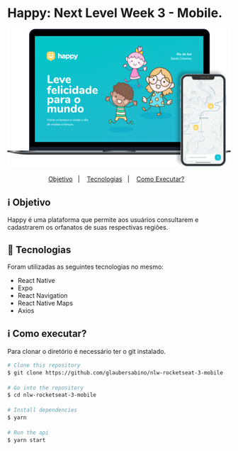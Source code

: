 # Happy: Next Level Week 3 - Mobile.

![Screenshot](assets/screenshot.png)

<p align="center">
  <a href="#rocket-objective">Objetivo</a>&nbsp;&nbsp;&nbsp;|&nbsp;&nbsp;&nbsp;
  <a href="#rocket-technologies">Tecnologias</a>&nbsp;&nbsp;&nbsp;|&nbsp;&nbsp;&nbsp;
  <a href="#information_source-how-to-use">Como Executar?</a>&nbsp;&nbsp;&nbsp;
</p>

## :information_source: Objetivo

Happy é uma plataforma que permite aos usuários consultarem e cadastrarem os orfanatos de suas respectivas regiões.

## :rocket: Tecnologias

Foram utilizadas as seguintes tecnologias no mesmo:

- React Native
- Expo
- React Navigation
- React Native Maps
- Axios

## :information_source: Como executar?

Para clonar o diretório é necessário ter o git instalado.

```bash
# Clone this repository
$ git clone https://github.com/glaubersabino/nlw-rocketseat-3-mobile

# Go into the repository
$ cd nlw-rocketseat-3-mobile

# Install dependencies
$ yarn

# Run the api
$ yarn start
```